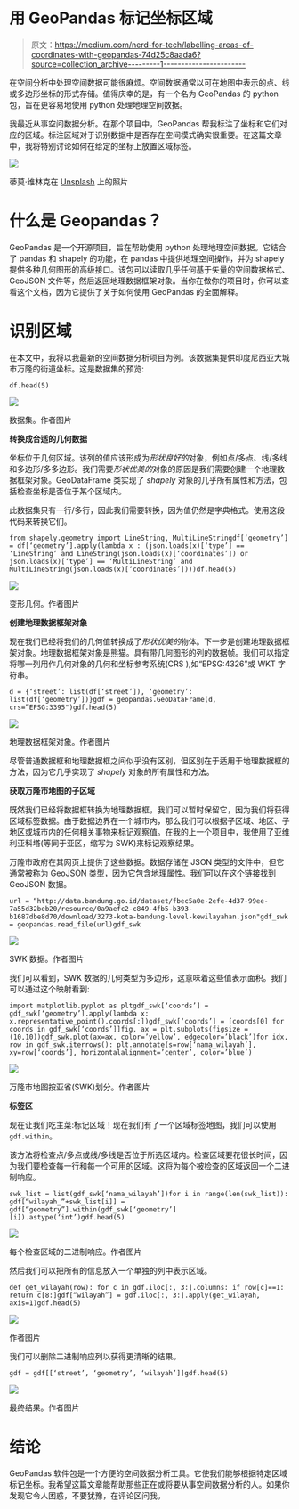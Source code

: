 # 用 GeoPandas 标记坐标区域

> 原文：<https://medium.com/nerd-for-tech/labelling-areas-of-coordinates-with-geopandas-74d25c8aada6?source=collection_archive---------1----------------------->

在空间分析中处理空间数据可能很麻烦。空间数据通常以可在地图中表示的点、线或多边形坐标的形式存储。值得庆幸的是，有一个名为 GeoPandas 的 python 包，旨在更容易地使用 python 处理地理空间数据。

我最近从事空间数据分析。在那个项目中，GeoPandas 帮我标注了坐标和它们对应的区域。标注区域对于识别数据中是否存在空间模式确实很重要。在这篇文章中，我将特别讨论如何在给定的坐标上放置区域标签。

![](img/54f63ad89c0ff4bae74e7dbd3c531223.png)

蒂莫·维林克在 [Unsplash](https://unsplash.com?utm_source=medium&utm_medium=referral) 上的照片

# **什么是 Geopandas？**

GeoPandas 是一个开源项目，旨在帮助使用 python 处理地理空间数据。它结合了 pandas 和 shapely 的功能，在 pandas 中提供地理空间操作，并为 shapely 提供多种几何图形的高级接口。该包可以读取几乎任何基于矢量的空间数据格式、GeoJSON 文件等，然后返回地理数据框架对象。当你在做你的项目时，你可以查看这个文档，因为它提供了关于如何使用 GeoPandas 的全面解释。

# 识别区域

在本文中，我将以我最新的空间数据分析项目为例。该数据集提供印度尼西亚大城市万隆的街道坐标。这是数据集的预览:

```
df.head(5)
```

![](img/e6e3659081ceb42e0700d04cff573c1f.png)

数据集。作者图片

**转换成合适的几何数据**

坐标位于几何区域。该列的值应该形成为*形状良好的*对象，例如点/多点、线/多线和多边形/多多边形。我们需要*形状优美的*对象的原因是我们需要创建一个地理数据框架对象。GeoDataFrame 类实现了 *shapely* 对象的几乎所有属性和方法，包括检查坐标是否位于某个区域内。

此数据集只有一行/多行，因此我们需要转换，因为值仍然是字典格式。使用这段代码来转换它们。

```
from shapely.geometry import LineString, MultiLineStringdf[‘geometry’] = df[‘geometry’].apply(lambda x : (json.loads(x)[‘type’] == ‘LineString’ and LineString(json.loads(x)[‘coordinates’]) or json.loads(x)[‘type’] == ‘MultiLineString’ and MultiLineString(json.loads(x)[‘coordinates’])))df.head(5)
```

![](img/840053152b68c5e9b4d5b0e0db674892.png)

变形几何。作者图片

**创建地理数据框架对象**

现在我们已经将我们的几何值转换成了*形状优美的*物体。下一步是创建地理数据框架对象。地理数据框架对象是熊猫。具有带几何图形的列的数据帧。我们可以指定将哪一列用作几何对象的几何和坐标参考系统(CRS ),如“EPSG:4326”或 WKT 字符串。

```
d = {‘street’: list(df[‘street’]), ‘geometry’: list(df[‘geometry’])}gdf = geopandas.GeoDataFrame(d, crs=”EPSG:3395")gdf.head(5)
```

![](img/25a01f878e0e40d0c3a2a44a35000fe8.png)

地理数据框架对象。作者图片

尽管普通数据框和地理数据框之间似乎没有区别，但区别在于适用于地理数据框的方法，因为它几乎实现了 *shapely* 对象的所有属性和方法。

**获取万隆市地图的子区域**

既然我们已经将数据框转换为地理数据框，我们可以暂时保留它，因为我们将获得区域标签数据。由于数据边界在一个城市内，那么我们可以根据子区域、地区、子地区或城市内的任何相关事物来标记观察值。在我的上一个项目中，我使用了亚维利亚科塔(等同于亚区，缩写为 SWK)来标记观察结果。

万隆市政府在其网页上提供了这些数据。数据存储在 JSON 类型的文件中，但它通常被称为 GeoJSON 类型，因为它包含地理属性。我们可以在[这个链接](http://data.bandung.go.id/dataset/fbec5a0e-2efe-4d37-99ee-7a55d32beb20/resource/0a9aefc2-c849-4fb5-b393-b1687dbe8d70/download/3273-kota-bandung-level-kewilayahan.json)找到 GeoJSON 数据。

```
url = “http://data.bandung.go.id/dataset/fbec5a0e-2efe-4d37-99ee-7a55d32beb20/resource/0a9aefc2-c849-4fb5-b393-b1687dbe8d70/download/3273-kota-bandung-level-kewilayahan.json"gdf_swk = geopandas.read_file(url)gdf_swk
```

![](img/47e64b37be1f1a585ebcb0fe785161a9.png)

SWK 数据。作者图片

我们可以看到，SWK 数据的几何类型为多边形，这意味着这些值表示面积。我们可以通过这个映射看到:

```
import matplotlib.pyplot as pltgdf_swk[‘coords’] = gdf_swk[‘geometry’].apply(lambda x: x.representative_point().coords[:])gdf_swk[‘coords’] = [coords[0] for coords in gdf_swk[‘coords’]]fig, ax = plt.subplots(figsize = (10,10))gdf_swk.plot(ax=ax, color=’yellow’, edgecolor=’black’)for idx, row in gdf_swk.iterrows(): plt.annotate(s=row[‘nama_wilayah’], xy=row[‘coords’], horizontalalignment=’center’, color=’blue’)
```

![](img/79074785d1319df64ad6366769d69d82.png)

万隆市地图按亚省(SWK)划分。作者图片

**标签区**

现在让我们吃主菜:标记区域！现在我们有了一个区域标签地图，我们可以使用`gdf.within`。

该方法将检查点/多点或线/多线是否位于所选区域内。检查区域要花很长时间，因为我们要检查每一行和每一个可用的区域。这将为每个被检查的区域返回一个二进制响应。

```
swk_list = list(gdf_swk[‘nama_wilayah’])for i in range(len(swk_list)): gdf[“wilayah_”+swk_list[i]] = gdf[“geometry”].within(gdf_swk[‘geometry’][i]).astype(‘int’)gdf.head(5)
```

![](img/a72ff36a59cfd94d002e18451da833ff.png)

每个检查区域的二进制响应。作者图片

然后我们可以把所有的信息放入一个单独的列中表示区域。

```
def get_wilayah(row): for c in gdf.iloc[:, 3:].columns: if row[c]==1: return c[8:]gdf[“wilayah”] = gdf.iloc[:, 3:].apply(get_wilayah, axis=1)gdf.head(5)
```

![](img/8f0d18099556c26cef26d6d7d77af397.png)

作者图片

我们可以删除二进制响应列以获得更清晰的结果。

```
gdf = gdf[[‘street’, ‘geometry’, ‘wilayah’]]gdf.head(5)
```

![](img/1f14d5296b82311c535cafaddec71f7e.png)

最终结果。作者图片

# 结论

GeoPandas 软件包是一个方便的空间数据分析工具。它使我们能够根据特定区域标记坐标。我希望这篇文章能帮助那些正在或将要从事空间数据分析的人。如果你发现它令人困惑，不要犹豫，在评论区问我。